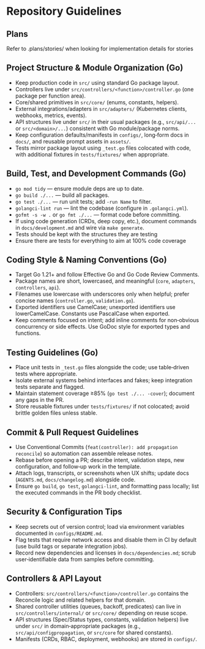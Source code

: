 # Repository Guidelines

## Plans
Refer to .plans/stories/ when looking for implementation details for stories

## Project Structure & Module Organization (Go)
- Keep production code in `src/` using standard Go package layout.
- Controllers live under `src/controllers/<function>/controller.go` (one package per function area).
- Core/shared primitives in `src/core/` (enums, constants, helpers).
- External integrations/adapters in `src/adapters/` (Kubernetes clients, webhooks, metrics, events).
- API structures live under `src/` in their usual packages (e.g., `src/api/...` or `src/<domain>/...`) consistent with Go module/package norms.
- Keep configuration defaults/manifests in `configs/`, long‑form docs in `docs/`, and reusable prompt assets in `assets/`.
- Tests mirror package layout using `_test.go` files colocated with code, with additional fixtures in `tests/fixtures/` when appropriate.

## Build, Test, and Development Commands (Go)
- `go mod tidy` — ensure module deps are up to date.
- `go build ./...` — build all packages.
- `go test ./...` — run unit tests; add `-run Name` to filter.
- `golangci-lint run` — lint the codebase (configure in `.golangci.yml`).
- `gofmt -s -w .` or `go fmt ./...` — format code before committing.
- If using code generation (CRDs, deep copy, etc.), document commands in `docs/development.md` and wire via `make generate`.
- Tests should be kept with the structures they are testing
- Ensure there are tests for everything to aim at 100% code coverage

## Coding Style & Naming Conventions (Go)
- Target Go 1.21+ and follow Effective Go and Go Code Review Comments.
- Package names are short, lowercased, and meaningful (`core`, `adapters`, `controllers`, `api`).
- Filenames use lowercase with underscores only when helpful; prefer concise names (`controller.go`, `validation.go`).
- Exported identifiers use CamelCase; unexported identifiers use lowerCamelCase. Constants use PascalCase when exported.
- Keep comments focused on intent; add inline comments for non‑obvious concurrency or side effects. Use GoDoc style for exported types and functions.

## Testing Guidelines (Go)
- Place unit tests in `_test.go` files alongside the code; use table‑driven tests where appropriate.
- Isolate external systems behind interfaces and fakes; keep integration tests separate and flagged.
- Maintain statement coverage ≥85% (`go test ./... -cover`); document any gaps in the PR.
- Store reusable fixtures under `tests/fixtures/` if not colocated; avoid brittle golden files unless stable.

## Commit & Pull Request Guidelines
- Use Conventional Commits (`feat(controller): add propagation reconcile`) so automation can assemble release notes.
- Rebase before opening a PR; describe intent, validation steps, new configuration, and follow‑up work in the template.
- Attach logs, transcripts, or screenshots when UX shifts; update docs (`AGENTS.md`, `docs/changelog.md`) alongside code.
- Ensure `go build`, `go test`, `golangci-lint`, and formatting pass locally; list the executed commands in the PR body checklist.

## Security & Configuration Tips
- Keep secrets out of version control; load via environment variables documented in `configs/README.md`.
- Flag tests that require network access and disable them in CI by default (use build tags or separate integration jobs).
- Record new dependencies and licenses in `docs/dependencies.md`; scrub user‑identifiable data from samples before committing.

## Controllers & API Layout
- Controllers: `src/controllers/<function>/controller.go` contains the Reconcile logic and related helpers for that domain.
- Shared controller utilities (queues, backoff, predicates) can live in `src/controllers/internal/` or `src/core/` depending on reuse scope.
- API structures (Spec/Status types, constants, validation helpers) live under `src/` in domain‑appropriate packages (e.g., `src/api/configpropagation`, or `src/core` for shared constants).
- Manifests (CRDs, RBAC, deployment, webhooks) are stored in `configs/`.

